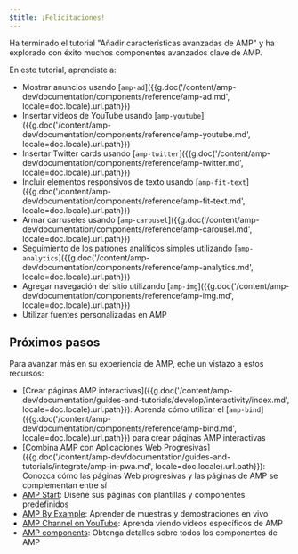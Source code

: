 ```yaml
---
$title: ¡Felicitaciones!
---
```


Ha terminado el tutorial "Añadir características avanzadas de AMP" y ha explorado con éxito muchos componentes avanzados clave de AMP.

En este tutorial, aprendiste a:

- Mostrar anuncios usando [`amp-ad`]({{g.doc('/content/amp-dev/documentation/components/reference/amp-ad.md', locale=doc.locale).url.path}})
- Insertar videos de YouTube usando [`amp-youtube`]({{g.doc('/content/amp-dev/documentation/components/reference/amp-youtube.md', locale=doc.locale).url.path}})
- Insertar Twitter cards usando [`amp-twitter`]({{g.doc('/content/amp-dev/documentation/components/reference/amp-twitter.md', locale=doc.locale).url.path}})
- Incluir elementos responsivos de texto usando [`amp-fit-text`]({{g.doc('/content/amp-dev/documentation/components/reference/amp-fit-text.md', locale=doc.locale).url.path}})
- Armar carruseles usando [`amp-carousel`]({{g.doc('/content/amp-dev/documentation/components/reference/amp-carousel.md', locale=doc.locale).url.path}})
- Seguimiento de los patrones analíticos simples utilizando [`amp-analytics`]({{g.doc('/content/amp-dev/documentation/components/reference/amp-analytics.md', locale=doc.locale).url.path}})
- Agregar navegación del sitio utilizando [`amp-img`]({{g.doc('/content/amp-dev/documentation/components/reference/amp-img.md', locale=doc.locale).url.path}})
- Utilizar fuentes personalizadas en AMP

## Próximos pasos

Para avanzar más en su experiencia de AMP, eche un vistazo a estos recursos:

- [Crear páginas AMP interactivas]({{g.doc('/content/amp-dev/documentation/guides-and-tutorials/develop/interactivity/index.md', locale=doc.locale).url.path}}): Aprenda cómo utilizar el [`amp-bind`]({{g.doc('/content/amp-dev/documentation/components/reference/amp-bind.md', locale=doc.locale).url.path}}) para crear páginas AMP interactivas
- [Combina AMP con Aplicaciones Web Progresivas]({{g.doc('/content/amp-dev/documentation/guides-and-tutorials/integrate/amp-in-pwa.md', locale=doc.locale).url.path}}): Conozca cómo las páginas Web progresivas y las páginas de AMP se complementan entre sí
- [AMP Start](https://www.ampstart.com/): Diseñe sus páginas con plantillas y componentes predefinidos
- [AMP By Example](https://ampbyexample.com/): Aprender de muestras y demostraciones en vivo
- [AMP Channel on YouTube](https://www.youtube.com/channel/UCXPBsjgKKG2HqsKBhWA4uQw): Aprenda viendo videos específicos de AMP
- [AMP components](/es/docs/reference/components.html): Obtenga detalles sobre todos los componentes de AMP

